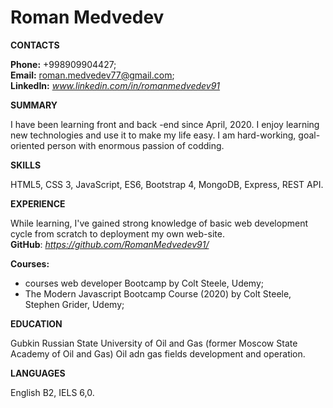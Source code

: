 # **Roman Medvedev**

**CONTACTS**

**Phone:** +998909904427;  
**Email:** roman.medvedev77@gmail.com;  
**LinkedIn:** _www.linkedin.com/in/romanmedvedev91_

**SUMMARY**

I have been learning front and back -end since April, 2020. I enjoy learning new technologies and use it to make my life easy. I am hard-working, goal-oriented person with enormous passion of codding.

**SKILLS**

HTML5, CSS 3, JavaScript, ES6, Bootstrap 4, MongoDB, Express, REST API.

**EXPERIENCE**

While learning, I've gained strong knowledge of basic web development cycle from scratch to deployment my own web-site.  
**GitHub**: *https://github.com/RomanMedvedev91/*

**Courses:**

- courses web developer Bootcamp by Colt Steele, Udemy;
- The Modern Javascript Bootcamp Course (2020) by Colt Steele, Stephen Grider, Udemy;

**EDUCATION**

Gubkin Russian State University of Oil and Gas (former Moscow State Academy of Oil and Gas)
Oil adn gas fields development and operation.

**LANGUAGES**

English B2, IELS 6,0.
